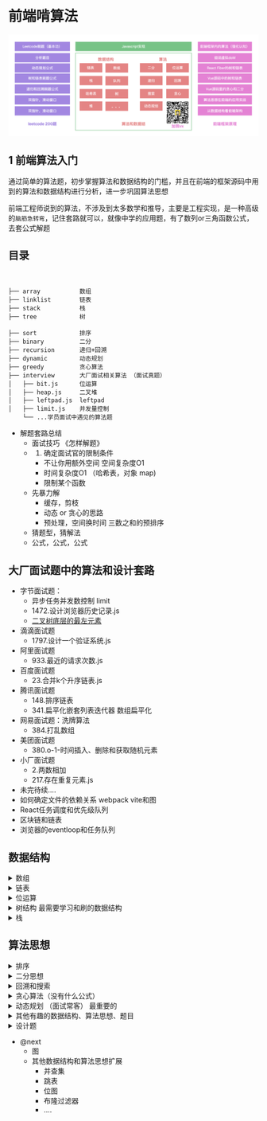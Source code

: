 # 前端啃算法

![](./assets/suanfa-vx.jpg)
## 1 前端算法入门

通过简单的算法题，初步掌握算法和数据结构的门槛，并且在前端的框架源码中用到的算法和数据结构进行分析，进一步巩固算法思想

前端工程师说到的算法，不涉及到太多数学和推导，主要是工程实现，是一种高级的`脑筋急转弯`，记住套路就可以，就像中学的应用题，有了数列or三角函数公式，去套公式解题

## 目录

```


├── array           数组
├── linklist        链表
├── stack           栈
├── tree            树

├── sort            排序
├── binary          二分
├── recursion       递归+回溯
├── dynamic         动态规划
├── greedy          贪心算法
├── interview       大厂面试相关算法 （面试真题）
│   ├── bit.js      位运算
│   ├── heap.js     二叉堆
│   ├── leftpad.js  leftpad
│   ├── limit.js    并发量控制
    └── ...学员面试中遇见的算法题
```

* 解题套路总结
  * 面试技巧 《怎样解题》
  * 1. 确定面试官的限制条件
    * 不让你用额外空间 空间复杂度O1
    * 时间复杂度O1 （哈希表，对象 map)
    * 限制某个函数
  * 先暴力解
    * 缓存，剪枝
    * 动态  or 贪心的思路
    * 预处理，空间换时间  三数之和的预排序
  * 猜题型，猜解法
  * 公式，公式，公式


## 大厂面试题中的算法和设计套路
* 字节面试题：
  * 异步任务并发数控制   limit
  * 1472.设计浏览器历史记录.js
  * [二叉树底层的最左元素](https://leetcode.cn/problems/LwUNpT/)
* 滴滴面试题
  * 1797.设计一个验证系统.js
* 阿里面试题
  * 933.最近的请求次数.js 
* 百度面试题
  * 23.合并k个升序链表.js
* 腾讯面试题
  * 148.排序链表
  * 341.扁平化嵌套列表迭代器  数组扁平化
* 网易面试题：洗牌算法
  * 384.打乱数组
* 美团面试题
  * 380.o-1-时间插入、删除和获取随机元素
* 小厂面试题
  * 2.两数相加
  * 217.存在重复元素.js
* 未完待续....
* 如何确定文件的依赖关系  webpack vite和图
* React任务调度和优先级队列
* 区块链和链表
* 浏览器的eventloop和任务队列
## 数据结构
<details>
  <summary>数组</summary>

* 1. 两数之和
* 26.删除有序数组中的重复项
* 27.移除元素
* 283.移动零
* 977.有序数组的平方
* 209.长度最小的子数组
* 344.反转字符串 （数组）
* 167.两数之和-ii-输入有序数组
* 125.验证回文串
* 349.两个数组的交集
</details>
<details>
  <summary>链表</summary>

* 141.环形链表
* 203.移除链表元素
* 206.反转链表
* 146.lru-缓存
* 19.删除链表的倒数第 N 个结点
* 21.合并两个有序链表
* 876.链表的中间结点
* 234.回文链表
* 160.相交链表
* 142.环形链表 II
* 92.反转链表-ii
</details>
<details>
  <summary>位运算</summary>

* 136.只出现一次的数字

</details>
<details>
  <summary>树结构 最需要学习和刷的数据结构</summary>

* 104.二叉树的最大深度
* 226.翻转二叉树
* 94.中序遍历
* 144.前序
* 145.后序
* 100.相同的树
* 101.对称二叉树
* 111.二叉树的最小深度
* 114.二叉树展开为链表
* 617.合并二叉树
* 236.二叉树的最近公共祖先
* 543.二叉树的直径
* 572.另一棵树的子树
* 110.平衡二叉树
* 222.完全二叉树的节点个数
* 257.二叉树的所有路径
* 每层对比
  * 102.二叉树的层序遍历
  * 107.二叉树的层序遍历 II
  * 199.二叉树的右视图.js
  * 637.二叉树的层平均值
  * 116.填充每个节点的下一个右侧节点指针
  * 117.填充每个节点的下一个右侧节点指针-ii
  * 429.n-叉树的层序遍历
  * 515.在每个树行中找最大值
  * 112.路径总和
  * 404.左叶子之和
* 98.验证二叉搜索树
* 99.恢复二叉搜索树
* 108.将有序数组转换为二叉搜索树
* 109.有序链表转换二叉搜索树
* 654.最大二叉树
* 230.二叉搜索树中第k小的元素
* 700.二叉搜索树中的搜索
* 701.二叉搜索树中的插入操作
</details>
<details>
  <summary>栈</summary>

* 20.有效的括号
* 71.简化路径
* 225.用队列实现栈
* 232.用栈实现队列
* 1047.删除字符串中的所有相邻重复项
* 150.逆波兰表达式求值
* 151.点到字符串中的单词
</details>

## 算法思想

<details>
  <summary>排序</summary>
* 912.排序数组
* 15.三数之和
</details>
<details>
  <summary>二分思想</summary>

* 快排
* 704.二分查找
* 35.搜索插入位置 // vue3里面的diff  贪心+二分
* 153.寻找旋转排序数组中的最小值
* 69.x 的平方根 
  
</details>
<details>
  <summary>回溯和搜索</summary>

* 46.全排列
* 79.单词搜索
* 17.电话号码的字母组合
* 39.组合总和
* 51.n-皇后
* 37.解数独
* 77.组合
* 78.子集
* 131.分割回文串
* 93.复原-ip-地址
* 47.全排列-ii
</details>

<details>
  <summary>贪心算法（没有什么公式）</summary>

* 55.跳跃游戏
* 45.跳跃游戏-ii
* 300.最长递增子序列
* 455.分发饼干
* 860.柠檬水找零
* 452.用最少数量的箭引爆气球
* 435.无重叠区间
* 621.任务调度器
* 649.dota-2-参议院
</details>

<details>
  <summary>动态规划  （面试常客）  最重要的</summary>

* 509.斐波那契数
* 70.爬楼梯
* 746.使用最小花费爬楼梯
* 62.不同路径
* 63.不同路径-ii
  * 分硬币 
  * 硬币不限 , 硬币的种类是变量, 硬币的数量有限制, 额度差
* 322.零钱兑换 done
  * 背包  01 完全
  * 打家劫舍 有没有环
* 198.打家劫舍
* 213.打家劫舍-ii
* 337.打家劫舍-iii
  * 股票  只能卖卖一次，两次，多次，冷冻起，手续费
* 121.买卖股票的最佳时机
* 122.买卖股票的最佳时机-ii
* 123.买卖股票的最佳时机-iii
<!-- * 188.买卖股票的最佳时机-iv
* 309.最佳买卖股票时机含冷冻期 -->
* 714.买卖股票的最佳时机含手续费
  * 序列
* 53.最大子序和
* 674.最长连续递增序列
* 518.零钱兑换-ii
* 392.判断子序列
* 1143.最长公共子序列
* 115.不同的子序列
* 583.两个字符串的删除操作
* 72.编辑距离
</details>

<details>
  <summary>其他有趣的数据结构、算法思想、题目</summary>

* 哈希表
  * 202.快乐数
  * 242.有效的字母异位词
  * 383.赎金信
* 数字游戏
  * 18.四数之和
  * 292.nim
  * 877.石子
  * 326.3-的幂.js
</details>

<details>
  <summary>设计题</summary>

* 堆  （top k)
  * 215.数组中的第k个最大元素
  * 295.数据流的中位数
  * 347.前-k-个高频元素
  * 502.ipo
* 最小栈 
  * 155.最小栈
* 单调栈 
  * 739.每日温度
  * 496.下一个更大元素-i
  * 503.下一个更大元素-ii
* 设计LFU 
  * 460.lfu-缓存
* 设计Trie树 
  * 208.实现-trie-前缀树
  * 搜索提示原理
* 设计链表 
  * 707.设计链表
</details>



* @next
  * 图
  * 其他数据结构和算法思想扩展
    * 并查集
    * 跳表
    * 位图
    * 布隆过滤器
    * ....